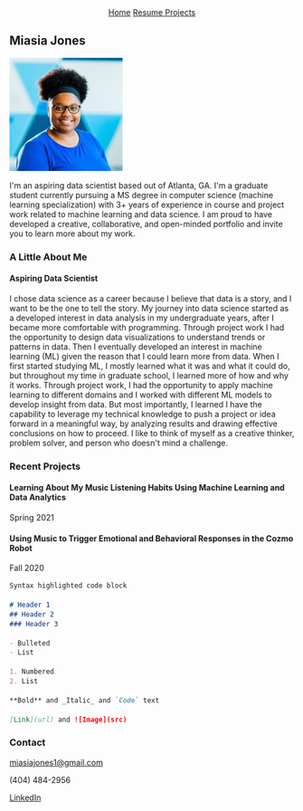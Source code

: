 <div style="text-align: center"> <a href="https://jonesmiasia.github.io/">Home</a> <a href="https://jonesmiasia.github.io/resume.md"> Resume </a> <a href="https://jonesmiasia.github.io/projects/projects_main.md"> Projects </a></div>

## Miasia Jones

![Picture of me](images/download.jpg "That's me!")

I'm an aspiring data scientist based out of Atlanta, GA. I'm a graduate student currently pursuing a MS degree in computer science (machine learning specialization) with 3+ years of experience in course and project work related to machine learning and data science. I am proud to have developed a creative, collaborative, and open-minded portfolio and invite you to learn more about my work.

### A Little About Me

#### Aspiring Data Scientist

I chose data science as a career because I believe that data is a story, and I want to be the one to tell the story. My journey into data science started as a developed interest in data analysis in my undergraduate years, after I became more comfortable with programming. Through project work I had the opportunity to design data visualizations to understand trends or patterns in data. Then I eventually developed an interest in machine learning (ML) given the reason that I could learn more from data. When I first started studying ML, I mostly learned what it was and what it could do, but throughout my time in graduate school, I learned more of how and why it works. Through project work, I had the opportunity to apply machine learning to different domains and I worked with different ML models to develop insight from data. But most importantly, I learned I have the capability to leverage my technical knowledge to push a project or idea forward in a meaningful way, by analyzing results and drawing effective conclusions on how to proceed. I like to think of myself as a creative thinker, problem solver, and person who doesn't mind a challenge.

### Recent Projects
#### Learning About My Music Listening Habits Using Machine Learning and Data Analytics
Spring 2021

#### Using Music to Trigger Emotional and Behavioral Responses in the Cozmo Robot
Fall 2020

```markdown
Syntax highlighted code block

# Header 1
## Header 2
### Header 3

- Bulleted
- List

1. Numbered
2. List

**Bold** and _Italic_ and `Code` text

[Link](url) and ![Image](src)
```


### Contact

miasiajones1@gmail.com

(404) 484-2956

[LinkedIn](https://www.linkedin.com/in/miasia-jones/)

